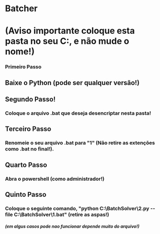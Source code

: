 # Batcher

# (Aviso importante coloque esta pasta no seu C:, e não mude o nome!)

### Primeiro Passo
## Baixe o Python (pode ser qualquer versão!)

## Segundo Passo!
### Coloque o arquivo .bat que deseja desencriptar nesta pasta!

## Terceiro Passo
### Renomeie o seu arquivo .bat para "1" (Não retire as extenções como .bat no final!).

## Quarto Passo
### Abra o powershell (como administrador!)

## Quinto Passo
### Coloque o seguinte comando, "python  C:\BatchSolver\2.py --file C:\BatchSolver\1.bat" (retire as aspas!)

##### (em algus casos pode nao funcionar depende muito do arquivo!)